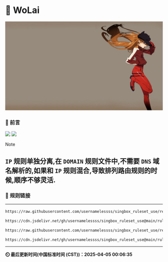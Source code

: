 
# 🧸 WoLai
![](https://raw.githubusercontent.com/usernamelessss/picture-bed/main/images/202504042256831.jpg)
### 📣 前言
![](https://shields.io/badge/-移除重复规则-ff69b4) ![](https://shields.io/badge/-IP&nbsp;规则单独存放不与&nbsp;DOMAIN&nbsp;等混合-green)
> [!NOTE]
**`IP` 规则单独分离,在 `DOMAIN` 规则文件中,不需要 `DNS` 域名解析的,如果和 `IP` 规则混合,导致排列路由规则的时候,顺序不够灵活.**
---

###  🔗 规则链接
---

```url
https://raw.githubusercontent.com/usernamelessss/singbox_ruleset_use/refs/heads/main/rule/WoLai/WoLai_No_IP.json
```

```url
https://cdn.jsdelivr.net/gh/usernamelessss/singbox_ruleset_use@main/rule/WoLai/WoLai_No_IP.json
```

```url
https://raw.githubusercontent.com/usernamelessss/singbox_ruleset_use/refs/heads/main/rule/WoLai/WoLai_No_IP.srs
```

```url
https://cdn.jsdelivr.net/gh/usernamelessss/singbox_ruleset_use@main/rule/WoLai/WoLai_No_IP.srs
```

---
**⏲️ 最后更新时间(中国标准时间 (CST))：2025-04-05 00:06:35**